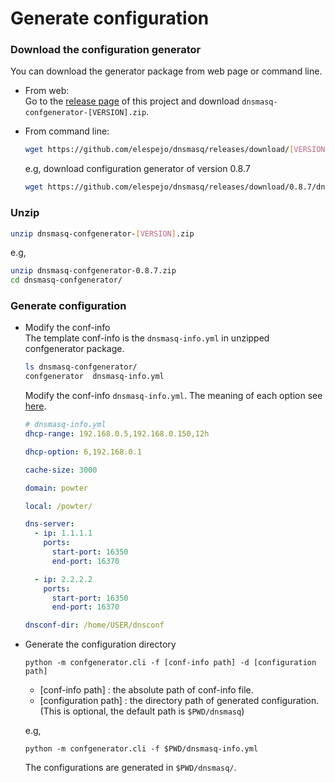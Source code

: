 # Generate configuration

### Download the configuration generator
You can download the generator package from web page or command line.

* From web:  
    Go to the [release page](https://github.com/elespejo/dnsmasq/releases) of this project and download `dnsmasq-confgenerator-[VERSION].zip`.

* From command line:  
    ```bash
    wget https://github.com/elespejo/dnsmasq/releases/download/[VERSION]/dnsmasq-confgenerator-[VERSION].zip
    ```
    e.g, download configuration generator of version 0.8.7
    ```bash
    wget https://github.com/elespejo/dnsmasq/releases/download/0.8.7/dnsmasq-confgenerator-0.8.7.zip
    ```

### Unzip
```bash
unzip dnsmasq-confgenerator-[VERSION].zip
```
e.g,
```bash
unzip dnsmasq-confgenerator-0.8.7.zip
cd dnsmasq-confgenerator/
```

### Generate configuration

* Modify the conf-info  
    The template conf-info is the `dnsmasq-info.yml` in unzipped confgenerator package.
    ```bash
    ls dnsmasq-confgenerator/
    confgenerator  dnsmasq-info.yml
    ```
    Modify the conf-info `dnsmasq-info.yml`. The meaning of each option see [here](http://www.thekelleys.org.uk/dnsmasq/docs/dnsmasq-man.html).
    ```yaml
    # dnsmasq-info.yml
    dhcp-range: 192.168.0.5,192.168.0.150,12h

    dhcp-option: 6,192.168.0.1

    cache-size: 3000

    domain: powter

    local: /powter/

    dns-server:
      - ip: 1.1.1.1
        ports:
          start-port: 16350
          end-port: 16370

      - ip: 2.2.2.2
        ports:
          start-port: 16350
          end-port: 16370

    dnsconf-dir: /home/USER/dnsconf
    ```

* Generate the configuration directory
    ```
    python -m confgenerator.cli -f [conf-info path] -d [configuration path]
    ```
    * [conf-info path] : the absolute path of conf-info file.
    * [configuration path] : the directory path of generated configuration. (This is optional, the default path is `$PWD/dnsmasq`) 

    e.g,
    ```
    python -m confgenerator.cli -f $PWD/dnsmasq-info.yml
    ```
    The configurations are generated in `$PWD/dnsmasq/`.